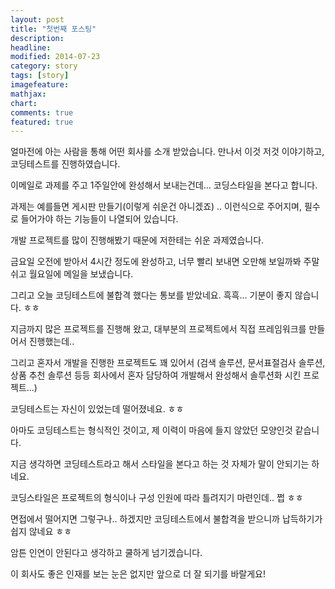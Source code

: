 ```yaml
---
layout: post
title: "첫번째 포스팅"
description: 
headline: 
modified: 2014-07-23
category: story
tags: [story]
imagefeature: 
mathjax: 
chart: 
comments: true
featured: true
---
```


얼마전에 아는 사람을 통해 어떤 회사를 소개 받았습니다. 만나서 이것 저것 이야기하고, 코딩테스트를 진행하였습니다. 

이메일로 과제를 주고 1주일안에 완성해서 보내는건데... 코딩스타일을 본다고 합니다. 

과제는 예를들면 게시판 만들기(이렇게 쉬운건 아니겠죠) .. 이런식으로 주어지며, 필수로 들어가야 하는 기능들이 나열되어 있습니다.   

개발 프로젝트를 많이 진행해봤기 때문에 저한테는 쉬운 과제였습니다. 

금요일 오전에 받아서 4시간 정도에 완성하고, 너무 빨리 보내면 오만해 보일까봐 주말 쉬고 월요일에 메일을 보냈습니다. 

그리고 오늘 코딩테스트에 불합격 했다는 통보를 받았네요. 흑흑... 기분이 좋지 않습니다. ㅎㅎ


지금까지 많은 프로젝트를 진행해 왔고, 대부분의 프로젝트에서 직접 프레임워크를 만들어서 진행했는데..

그리고 혼자서 개발을 진행한 프로젝트도 꽤 있어서 (검색 솔루션, 문서표절검사 솔루션, 상품 추천 솔루션 등등 회사에서 혼자 담당하여 개발해서 완성해서 솔루션화 시킨 프로젝트...)

코딩테스트는 자신이 있었는데 떨어졌네요. ㅎㅎ

아마도 코딩테스트는 형식적인 것이고, 제 이력이 마음에 들지 않았던 모양인것 같습니다. 

지금 생각하면 코딩테스트라고 해서 스타일을 본다고 하는 것 자체가 말이 안되기는 하네요.

코딩스타일은 프로젝트의 형식이나 구성 인원에 따라 틀려지기 마련인데.. 쩝 ㅎㅎ

면접에서 떨어지면 그렇구나.. 하겠지만 코딩테스트에서 불합격을 받으니까 납득하기가 쉽지 않네요 ㅎㅎ

암튼 인연이 안된다고 생각하고 쿨하게 넘기겠습니다. 

이 회사도 좋은 인재를 보는 눈은 없지만 앞으로 더 잘 되기를 바랄게요!



